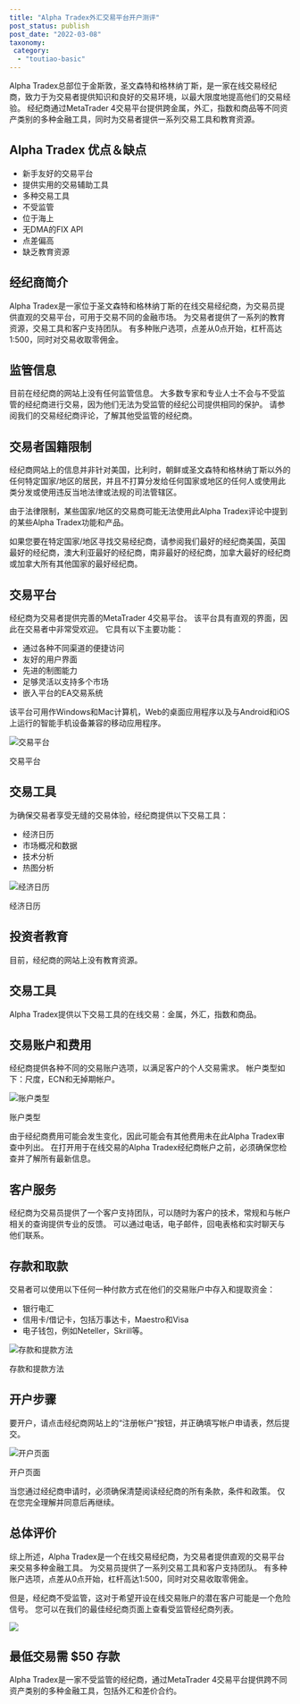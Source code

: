 ```yaml
---
title: "Alpha Tradex外汇交易平台开户测评"
post_status: publish
post_date: "2022-03-08"
taxonomy:
 category: 
  - "toutiao-basic"
---
```


Alpha Tradex总部位于金斯敦，圣文森特和格林纳丁斯，是一家在线交易经纪商，致力于为交易者提供知识和良好的交易环境，以最大限度地提高他们的交易经验。 经纪商通过MetaTrader 4交易平台提供跨金属，外汇，指数和商品等不同资产类别的多种金融工具，同时为交易者提供一系列交易工具和教育资源。

## Alpha Tradex 优点＆缺点
- 新手友好的交易平台
- 提供实用的交易辅助工具
- 多种交易工具
- 不受监管
- 位于海上
- 无DMA的FIX API
- 点差偏高
- 缺乏教育资源


## 经纪商简介

Alpha Tradex是一家位于圣文森特和格林纳丁斯的在线交易经纪商，为交易员提供直观的交易平台，可用于交易不同的金融市场。 为交易者提供了一系列的教育资源，交易工具和客户支持团队。 有多种账户选项，点差从0点开始，杠杆高达1:500，同时对交易收取零佣金。

## 监管信息

目前在经纪商的网站上没有任何监管信息。 大多数专家和专业人士不会与不受监管的经纪商进行交易，因为他们无法为受监管的经纪公司提供相同的保护。 请参阅我们的交易经纪商评论，了解其他受监管的经纪商。

## 交易者国籍限制

经纪商网站上的信息并非针对美国，比利时，朝鲜或圣文森特和格林纳丁斯以外的任何特定国家/地区的居民，并且不打算分发给任何国家或地区的任何人或使用此类分发或使用违反当地法律或法规的司法管辖区。

由于法律限制，某些国家/地区的交易商可能无法使用此Alpha Tradex评论中提到的某些Alpha Tradex功能和产品。

如果您要在特定国家/地区寻找交易经纪商，请参阅我们最好的经纪商美国，英国最好的经纪商，澳大利亚最好的经纪商，南非最好的经纪商，加拿大最好的经纪商或加拿大所有其他国家的最好经纪商。

## 交易平台

经纪商为交易者提供完善的MetaTrader 4交易平台。 该平台具有直观的界面，因此在交易者中非常受欢迎。 它具有以下主要功能：
- 通过各种不同渠道的便捷访问
- 友好的用户界面
- 先进的制图能力
- 足够灵活以支持多个市场
- 嵌入平台的EA交易系统

该平台可用作Windows和Mac计算机，Web的桌面应用程序以及与Android和iOS上运行的智能手机设备兼容的移动应用程序。

![交易平台](https://cdn.fendou.la/funstoutiao/2020/11/Alpha-Tradex-Review-Trading-Platform-1024x444.jpg "交易平台")

交易平台

## 交易工具

为确保交易者享受无缝的交易体验，经纪商提供以下交易工具：
- 经济日历
- 市场概况和数据
- 技术分析
- 热图分析

![经济日历](https://cdn.fendou.la/funstoutiao/2020/11/Alpha-Tradex-Economic-Calendar-671x1024.jpg "经济日历")

经济日历

## 投资者教育

目前，经纪商的网站上没有教育资源。

## 交易工具

Alpha Tradex提供以下交易工具的在线交易：金属，外汇，指数和商品。

## 交易账户和费用

经纪商提供各种不同的交易账户选项，以满足客户的个人交易需求。 帐户类型如下：尺度，ECN和无掉期帐户。

![账户类型](https://cdn.fendou.la/funstoutiao/2020/11/Alpha-Tradex-Review-Account-Types-1024x586.jpg "账户类型")

账户类型

由于经纪商费用可能会发生变化，因此可能会有其他费用未在此Alpha Tradex审查中列出。 在打开用于在线交易的Alpha Tradex经纪商帐户之前，必须确保您检查并了解所有最新信息。

## 客户服务

经纪商为交易员提供了一个客户支持团队，可以随时为客户的技术，常规和与帐户相关的查询提供专业的反馈。 可以通过电话，电子邮件，回电表格和实时聊天与他们联系。

## 存款和取款

交易者可以使用以下任何一种付款方式在他们的交易账户中存入和提取资金：
- 银行电汇
- 信用卡/借记卡，包括万事达卡，Maestro和Visa
- 电子钱包，例如Neteller，Skrill等。

![存款和提款方法](https://cdn.fendou.la/funstoutiao/2020/11/Alpha-Tradex-Review-Deposit-and-Withdrawal-Methods-.jpg "存款和提款方法")

存款和提款方法

## 开户步骤

要开户，请点击经纪商网站上的“注册帐户”按钮，并正确填写帐户申请表，然后提交。

![开户页面](https://cdn.fendou.la/funstoutiao/2020/11/Alpha-Tradex-Review-Account-Opening-Page--527x1024.jpg "开户页面")

开户页面

当您通过经纪商申请时，必须确保清楚阅读经纪商的所有条款，条件和政策。 仅在您完全理解并同意后再继续。

## 总体评价

综上所述，Alpha Tradex是一个在线交易经纪商，为交易者提供直观的交易平台来交易多种金融工具。 为交易员提供了一系列交易工具和客户支持团队。 有多种账户选项，点差从0点开始，杠杆高达1:500，同时对交易收取零佣金。

但是，经纪商不受监管，这对于希望开设在线交易账户的潜在客户可能是一个危险信号。 您可以在我们的最佳经纪商页面上查看受监管经纪商列表。

![](https://cdn.fendou.la/funstoutiao/2020/11/Alpha-Tradex-Logo.png)

## 最低交易需 **$50** 存款

Alpha Tradex是一家不受监管的经纪商，通过MetaTrader 4交易平台提供跨不同资产类别的多种金融工具，包括外汇和差价合约。
